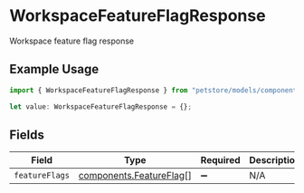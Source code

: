 # WorkspaceFeatureFlagResponse

Workspace feature flag response

## Example Usage

```typescript
import { WorkspaceFeatureFlagResponse } from "petstore/models/components";

let value: WorkspaceFeatureFlagResponse = {};
```

## Fields

| Field                                                              | Type                                                               | Required                                                           | Description                                                        |
| ------------------------------------------------------------------ | ------------------------------------------------------------------ | ------------------------------------------------------------------ | ------------------------------------------------------------------ |
| `featureFlags`                                                     | [components.FeatureFlag](../../models/components/featureflag.md)[] | :heavy_minus_sign:                                                 | N/A                                                                |